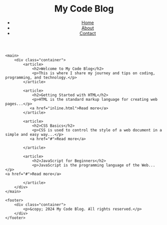 <!DOCTYPE html>
<html lang="en">
<head>
    <meta charset="UTF-8">
    <meta name="viewport" content="width=device-width, initial-scale=1.0">
    <title>My Code Blog</title>
    <link rel="stylesheet" href="styles.css">
</head>
<body>
    <header>
        <div class="container">
            <h1>My Code Blog</h1>
            <nav>
                <ul>
                    <li><a href="#home">Home</a></li>
                    <li><a href="#about">About</a></li>
                    <li><a href="#contact">Contact</a></li>
                </ul>
            </nav>
        </div>
    </header>
    
    <main>
        <div class="container">
            <article>
                <h2>Welcome to My Code Blog</h2>
                <p>This is where I share my journey and tips on coding, programming, and technology.</p>
            </article>
            
            <article>
                <h2>Getting Started with HTML</h2>
                <p>HTML is the standard markup language for creating web pages...</p>
               <a href="inline.html">Read more</a>
            </article>
            
            <article>
                <h2>CSS Basics</h2>
                <p>CSS is used to control the style of a web document in a simple and easy way...</p>
               <a href="#">Read more</a>

            </article>
            
            <article>
                <h2>JavaScript for Beginners</h2>
                <p>JavaScript is the programming language of the Web...</p>
    <a href="#">Read more</a>

            </article>
        </div>
    </main>
    
    <footer>
        <div class="container">
            <p>&copy; 2024 My Code Blog. All rights reserved.</p>
        </div>
    </footer>
</body>
</html>
